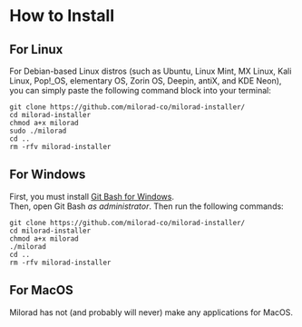 # How to Install
## For Linux
For Debian-based Linux distros (such as Ubuntu, Linux Mint, MX Linux, Kali Linux, Pop!_OS, elementary OS, Zorin OS, Deepin, antiX, and KDE Neon), you can simply paste the following command block into your terminal:
```
git clone https://github.com/milorad-co/milorad-installer/
cd milorad-installer
chmod a+x milorad
sudo ./milorad
cd ..
rm -rfv milorad-installer
```
## For Windows
First, you must install [Git Bash for Windows](https://git-scm.com/downloads/win).<br>
Then, open Git Bash *as administrator*. Then run the following commands:
```
git clone https://github.com/milorad-co/milorad-installer/
cd milorad-installer
chmod a+x milorad
./milorad
cd ..
rm -rfv milorad-installer
```
## For MacOS
Milorad has not (and probably will never) make any applications for MacOS.
